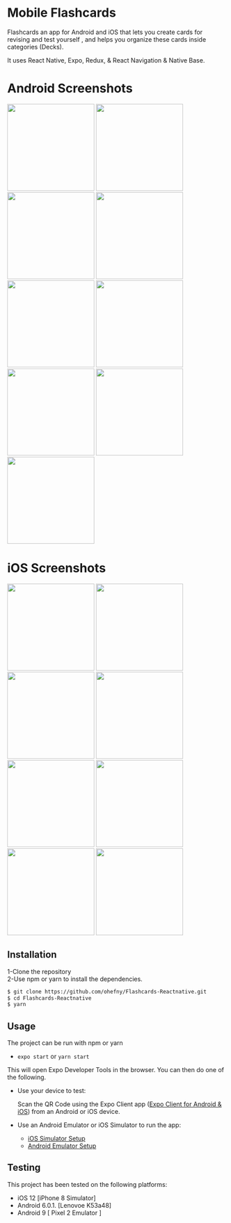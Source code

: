 # Mobile Flashcards

 Flashcards an app for Android and iOS that lets you create cards for revising and test yourself , and helps you organize these cards inside categories (Decks).

It uses React Native, Expo, Redux, & React Navigation & Native Base.

# Android Screenshots
 <img src="/screenshots/android/1.png" width="200" heigh="400"/> <img src="/screenshots/android/2.png" width="200" heigh="400"/> <img src="/screenshots/android/3.png" width="200" heigh="400"> <img src="/screenshots/android/4.png"  width="200" heigh="400"/> <img src="/screenshots/android/5.png"  width="200" heigh="400"/> <img src="/screenshots/android/6.png" width="200" heigh="400"/> <img src="/screenshots/android/7.png"  width="200" heigh="400"/> <img src="/screenshots/android/8.png"  width="200" heigh="400"/> <img src="/screenshots/android/9.png"  width="200" heigh="400"/>

# iOS Screenshots
 <img src="/screenshots/ios/1.png" width="200" heigh="400"/> <img src="/screenshots/ios/2.png" width="200" heigh="400"/> <img src="/screenshots/ios/3.png" width="200" heigh="400"> <img src="/screenshots/ios/4.png"  width="200" heigh="400"/> <img src="/screenshots/ios/5.png"  width="200" heigh="400"/> <img src="/screenshots/ios/6.png" width="200" heigh="400"/> <img src="/screenshots/ios/7.png"  width="200" heigh="400"/> <img src="/screenshots/ios/8.png"  width="200" heigh="400"/>

## Installation

1-Clone the repository
</br>
2-Use npm or yarn to install the  dependencies.

```bash
$ git clone https://github.com/ohefny/Flashcards-Reactnative.git
$ cd Flashcards-Reactnative
$ yarn
```

## Usage

The project can be run with npm or yarn

- `expo start` or `yarn start`

This will open Expo Developer Tools in the browser.  You can then do one of the following.

- Use your device to test:

    Scan the QR Code using the Expo Client app ([Expo Client for Android & iOS](https://expo.io/tools#client))  from an Android or iOS device.
- Use an Android Emulator or iOS Simulator to run the app:
    - [iOS Simulator Setup](https://docs.expo.io/versions/v33.0.0/introduction/installation/#ios-simulator)
    - [Android Emulator Setup](https://docs.expo.io/versions/v33.0.0/introduction/installation/#android-emulator)

## Testing

This project has been tested on the following platforms:

- iOS 12 [iPhone 8 Simulator]
- Android 6.0.1. [Lenovoe K53a48]
- Android 9 [ Pixel 2 Emulator ]
